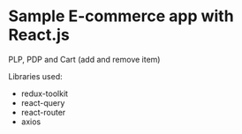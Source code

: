 # Sample E-commerce app with React.js

PLP, PDP and Cart (add and remove item)

Libraries used:
- redux-toolkit
- react-query
- react-router
- axios
